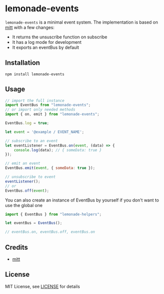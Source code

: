 # lemonade-events

`lemonade-events` is a minimal event system. The implementation is based on [mitt](https://github.com/developit/mitt) with a few changes:
- It returns the unsuscribe function on subscribe
- It has a log mode for development
- It exports an eventBus by default

## Installation

`npm install lemonade-events`

## Usage

```js
// import the full instance
import EventBus from "lemonade-events";
// or import only needed methods
import { on, emit } from "lemonade-events";

EventBus.log = true;

let event = '@example / EVENT_NAME';

// subscribe to an event
let eventListener = EventBus.on(event, (data) => {
    console.log(data); // { someData: true }
});

// emit an event
EventBus.emit(event, { someData: true });

// unsubscribe to event
eventListener();
// or
EventBus.off(event);
```

You can also create an instance of EventBus by yourself if you don't want to use the global one

```js
import { EventBus } from "lemonade-helpers";

let eventBus = EventBus();

// eventBus.on, eventBus.off, eventBus.on

```

## Credits
- [mitt](https://github.com/developit/mitt)

## License

MIT License, see [LICENSE](https://github.com/raphaelameaume/lemonade-events/tree/master/LICENSE) for details